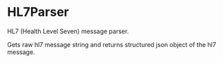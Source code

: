 # HL7Parser
HL7 (Health Level Seven) message parser.

Gets raw hl7 message string and returns structured json object of the hl7 message.

